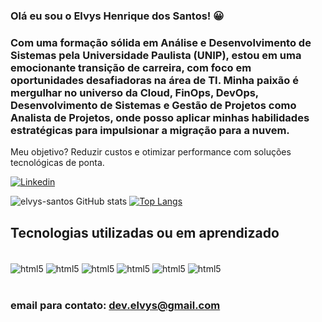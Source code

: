  ### Olá eu sou o Elvys Henrique dos Santos! 😀
### Com uma formação sólida em Análise e Desenvolvimento de Sistemas pela Universidade Paulista (UNIP), estou em uma emocionante transição de carreira, com foco em oportunidades desafiadoras na área de TI. Minha paixão é mergulhar no universo da Cloud, FinOps, DevOps, Desenvolvimento de Sistemas e Gestão de Projetos como Analista de Projetos, onde posso aplicar minhas habilidades estratégicas para impulsionar a migração para a nuvem. 
Meu objetivo? 
Reduzir custos e otimizar performance com soluções tecnológicas de ponta.


[![Linkedin](https://img.shields.io/badge/LinkedIn-0077B5?style=for-the-badge&logo=linkedin&logoColor=white)](https://www.linkedin.com/in/elvys-henrique-dos-santos-9b7a99241/)

![elvys-santos GitHub stats](https://github-readme-stats.vercel.app/api?username=elvys-santos&show_icons=true&theme=radical)
[![Top Langs](https://github-readme-stats.vercel.app/api/top-langs/?username=elvys-santos)](https://github.com/anuraghazra/github-readme-stats)

## Tecnologias utilizadas ou em aprendizado 

<div style="display: inline_block"><br/>
<img align= "center" alt="html5" src="https://img.shields.io/badge/HTML5-E34F26?style=for-the-badge&logo=html5&logoColor=white"/>
<img align= "center" alt="html5" src="https://img.shields.io/badge/CSS3-1572B6?style=for-the-badge&logo=css3&logoColor=white"/>
<img align= "center" alt="html5" src="https://img.shields.io/badge/JavaScript-323330?style=for-the-badge&logo=javascript&logoColor=F7DF1E"/>
<img align= "center" alt="html5" src="https://img.shields.io/badge/C-00599C?style=for-the-badge&logo=c&logoColor=white"/>
<img align= "center" alt="html5" src="https://img.shields.io/badge/MySQL-00000F?style=for-the-badge&logo=mysql&logoColor=white"/>
<img align= "center" alt="html5" src="https://img.shields.io/badge/PostgreSQL-316192?style=for-the-badge&logo=postgresql&logoColor=white"/> 
                                      
</div><br/>

### email para contato: dev.elvys@gmail.com
